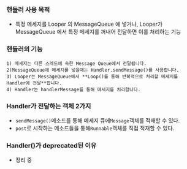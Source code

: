 ###  핸들러 사용 목적
- 특정 메세지를 Looper 의 MessageQueue 에 넣거나, Looper가 MessageQueue 에서 특정 메세지를 꺼내어 전달하면 이를 처리하는 기능

### 핸들러의 기능
    1) 메세지는 다른 스레드에 속한 Message Queue에서 전달됩니다.
    2)MessageQueue에 메세지를 넣을때는 Handler.sendMessage()를 사용합니다.
    3) Looper는 MessageQueue에서 **Loop()를 통해 반복적으로 처리할 메세지를 Handler에 전달**합니다.
    4) Handler는 handlerMessage를 통해 메세지를 처리합니다.

### Handler가 전달하는 객체 2가지
- `sendMessage()`메소드를 통해 메세지 큐에`Message`객체를 적재할 수 있다.
- `post`로 시작하는 메소드들을 통해`Runnable`객체를 직접 적재할 수 있다.

### Handler()가 deprecated된 이유
- 정리 중